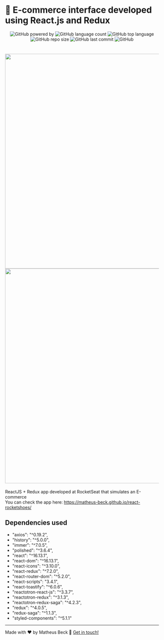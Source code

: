 # 👟 E-commerce interface developed using React.js and Redux

<p align="center">
  <img alt="GitHub powered by" src="https://img.shields.io/badge/Powered%20by-React.js-blue.svg">
  <img alt="GitHub language count" src="https://img.shields.io/github/languages/count/matheus-beck/react-rocketshoes">
  <img alt="GitHub top language" src="https://img.shields.io/github/languages/top/matheus-beck/react-rocketshoes">
  <img alt="GitHub repo size" src="https://img.shields.io/github/repo-size/matheus-beck/react-rocketshoes">
  <img alt="GitHub last commit" src="https://img.shields.io/github/last-commit/matheus-beck/react-rocketshoes">
  <img alt="GitHub" src="https://img.shields.io/github/license/matheus-beck/react-rocketshoes">
</p>
 
 <h1 align="center">
  <img src="https://raw.githubusercontent.com/matheus-beck/react-github-repos/master/react-preview-1.png" width="700">
  <img src="https://raw.githubusercontent.com/matheus-beck/react-github-repos/master/react-preview-2.png" width="700">
</h1>

ReactJS + Redux app developed at RocketSeat that simulates an E-commerce  
You can check the app here: https://matheus-beck.github.io/react-rocketshoes/

## Dependencies used

- "axios": "^0.19.2",
- "history": "^5.0.0",
- "immer": "^7.0.5",
- "polished": "^3.6.4",
- "react": "^16.13.1",
- "react-dom": "^16.13.1",
- "react-icons": "^3.10.0",
- "react-redux": "^7.2.0",
- "react-router-dom": "^5.2.0",
- "react-scripts": "3.4.1",
- "react-toastify": "^6.0.6",
- "reactotron-react-js": "^3.3.7",
- "reactotron-redux": "^3.1.3",
- "reactotron-redux-saga": "^4.2.3",
- "redux": "^4.0.5",
- "redux-saga": "^1.1.3",
- "styled-components": "^5.1.1"

---

Made with ❤️ by Matheus Beck :wave: [Get in touch!](https://www.linkedin.com/in/matheus-beck/)

